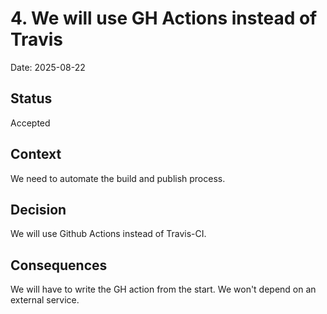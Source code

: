 # 4. We will use GH Actions instead of Travis

Date: 2025-08-22

## Status

Accepted

## Context
We need to automate the build and publish process.

## Decision
We will use Github Actions instead of Travis-CI.

## Consequences
We will have to write the GH action from the start.
We won't depend on an external service.
